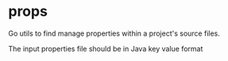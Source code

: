 # props
Go utils to find manage properties within a project's source files.

The input properties file should be in Java key value format
